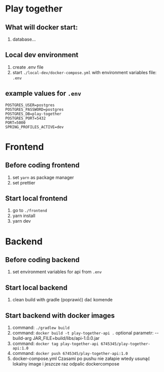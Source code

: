 # Play together

## What will docker start:
1. database...

## Local dev environment
1. create .env file
2. start `./local-dev/docker-compose.yml` with environment variables file: `.env`

## example values for `.env`
```
POSTGRES_USER=postgres
POSTGRES_PASSWORD=postgres
POSTGRES_DB=play-together
POSTGRES_PORT=5432
PORT=5000
SPRING_PROFILES_ACTIVE=dev
```

# Frontend
## Before coding frontend
1. set `yarn` as package manager
2. set prettier
   
## Start local frontend
1. go to `./frontend`
2. yarn install
3. yarn dev

# Backend
## Before coding backend
1. set environment variables for api from `.env`
   
## Start local backend
1. clean build with gradle (poprawić) dać komende

## Start backend with docker images
1. command: `./gradlew build`
2. command: `docker build -t play-together-api .`
   optional parametr: --build-arg JAR_FILE=build/libs/api-1.0.0.jar
3. command: `docker tag play-together-api 6745345/play-together-api:1.0`
4. command: `docker push 6745345/play-together-api:1.0`
5. docker-compose.yml
Czasami po pushu nie załapie wtedy usunąć lokalny image i jeszcze raz odpalic dockercompose
